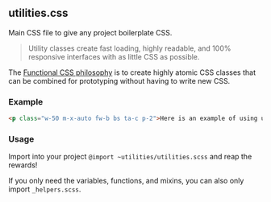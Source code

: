 ## utilities.css
Main CSS file to give any project boilerplate CSS.

>Utility classes create fast loading, highly readable, and 100% responsive interfaces with as little CSS as possible.

The [Functional CSS philosophy](https://css-tricks.com/lets-define-exactly-atomic-css/) is to create highly atomic CSS classes that can be combined for prototyping without having to write new CSS.

### Example
```html
<p class="w-50 m-x-auto fw-b bs ta-c p-2">Here is an example of using utility classes.<p>
```

### Usage
Import into your project `@import ~utilities/utilities.scss` and reap the rewards!

If you only need the variables, functions, and mixins, you can also only import `_helpers.scss`.
